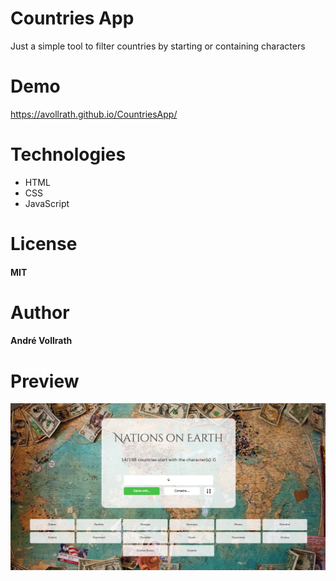 # Countries App
Just a simple tool to filter countries by starting or containing characters
# Demo

https://avollrath.github.io/CountriesApp/

# Technologies

- HTML
- CSS
- JavaScript

# License

#### MIT

# Author

#### André Vollrath

# Preview 

![](preview.jpg)